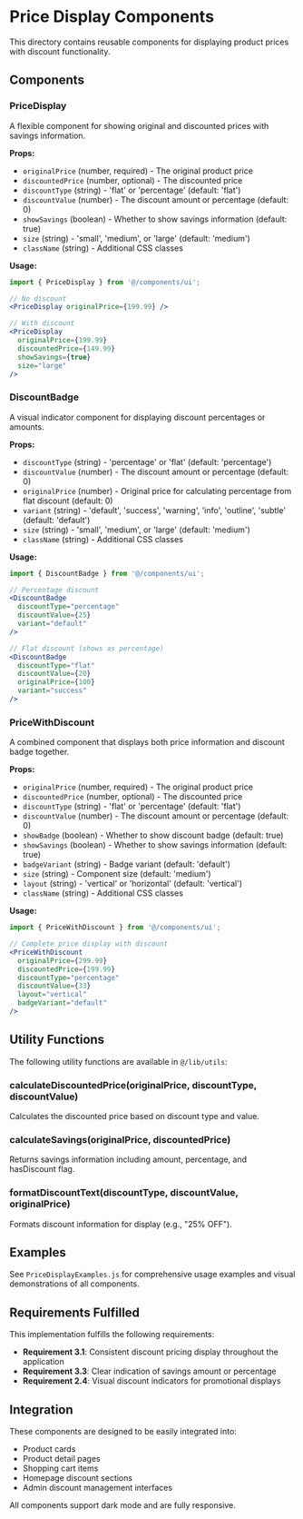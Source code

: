 # Price Display Components

This directory contains reusable components for displaying product prices with discount functionality.

## Components

### PriceDisplay
A flexible component for showing original and discounted prices with savings information.

**Props:**
- `originalPrice` (number, required) - The original product price
- `discountedPrice` (number, optional) - The discounted price
- `discountType` (string) - 'flat' or 'percentage' (default: 'flat')
- `discountValue` (number) - The discount amount or percentage (default: 0)
- `showSavings` (boolean) - Whether to show savings information (default: true)
- `size` (string) - 'small', 'medium', or 'large' (default: 'medium')
- `className` (string) - Additional CSS classes

**Usage:**
```jsx
import { PriceDisplay } from '@/components/ui';

// No discount
<PriceDisplay originalPrice={199.99} />

// With discount
<PriceDisplay 
  originalPrice={199.99}
  discountedPrice={149.99}
  showSavings={true}
  size="large"
/>
```

### DiscountBadge
A visual indicator component for displaying discount percentages or amounts.

**Props:**
- `discountType` (string) - 'percentage' or 'flat' (default: 'percentage')
- `discountValue` (number) - The discount amount or percentage (default: 0)
- `originalPrice` (number) - Original price for calculating percentage from flat discount (default: 0)
- `variant` (string) - 'default', 'success', 'warning', 'info', 'outline', 'subtle' (default: 'default')
- `size` (string) - 'small', 'medium', or 'large' (default: 'medium')
- `className` (string) - Additional CSS classes

**Usage:**
```jsx
import { DiscountBadge } from '@/components/ui';

// Percentage discount
<DiscountBadge 
  discountType="percentage"
  discountValue={25}
  variant="default"
/>

// Flat discount (shows as percentage)
<DiscountBadge 
  discountType="flat"
  discountValue={20}
  originalPrice={100}
  variant="success"
/>
```

### PriceWithDiscount
A combined component that displays both price information and discount badge together.

**Props:**
- `originalPrice` (number, required) - The original product price
- `discountedPrice` (number, optional) - The discounted price
- `discountType` (string) - 'flat' or 'percentage' (default: 'flat')
- `discountValue` (number) - The discount amount or percentage (default: 0)
- `showBadge` (boolean) - Whether to show discount badge (default: true)
- `showSavings` (boolean) - Whether to show savings information (default: true)
- `badgeVariant` (string) - Badge variant (default: 'default')
- `size` (string) - Component size (default: 'medium')
- `layout` (string) - 'vertical' or 'horizontal' (default: 'vertical')
- `className` (string) - Additional CSS classes

**Usage:**
```jsx
import { PriceWithDiscount } from '@/components/ui';

// Complete price display with discount
<PriceWithDiscount 
  originalPrice={299.99}
  discountedPrice={199.99}
  discountType="percentage"
  discountValue={33}
  layout="vertical"
  badgeVariant="default"
/>
```

## Utility Functions

The following utility functions are available in `@/lib/utils`:

### calculateDiscountedPrice(originalPrice, discountType, discountValue)
Calculates the discounted price based on discount type and value.

### calculateSavings(originalPrice, discountedPrice)
Returns savings information including amount, percentage, and hasDiscount flag.

### formatDiscountText(discountType, discountValue, originalPrice)
Formats discount information for display (e.g., "25% OFF").

## Examples

See `PriceDisplayExamples.js` for comprehensive usage examples and visual demonstrations of all components.

## Requirements Fulfilled

This implementation fulfills the following requirements:

- **Requirement 3.1**: Consistent discount pricing display throughout the application
- **Requirement 3.3**: Clear indication of savings amount or percentage  
- **Requirement 2.4**: Visual discount indicators for promotional displays

## Integration

These components are designed to be easily integrated into:
- Product cards
- Product detail pages
- Shopping cart items
- Homepage discount sections
- Admin discount management interfaces

All components support dark mode and are fully responsive.